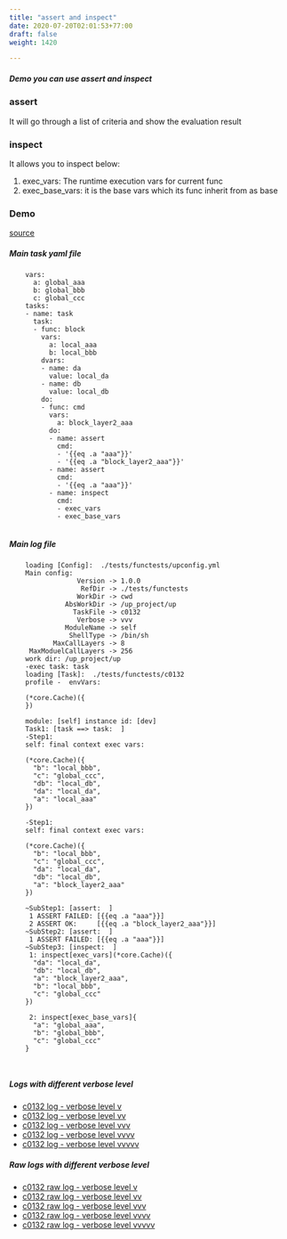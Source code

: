 ```yaml
---
title: "assert and inspect"
date: 2020-07-20T02:01:53+77:00
draft: false
weight: 1420

---
```


##### Demo you can use assert and inspect


### assert


It will go through a list of criteria and show the evaluation result











### inspect


It allows you to inspect below:

1. exec_vars: The runtime execution vars for current func
2. exec_base_vars: it is the base vars which its func inherit from as base











### Demo








[source](https://github.com/upcmd/up/blob/master/tests/functests/c0132.yml)

##### Main task yaml file
```
    vars:
      a: global_aaa
      b: global_bbb
      c: global_ccc
    tasks:
    - name: task
      task:
      - func: block
        vars:
          a: local_aaa
          b: local_bbb
        dvars:
        - name: da
          value: local_da
        - name: db
          value: local_db
        do:
        - func: cmd
          vars:
            a: block_layer2_aaa
          do:
          - name: assert
            cmd:
            - '{{eq .a "aaa"}}'
            - '{{eq .a "block_layer2_aaa"}}'
          - name: assert
            cmd:
            - '{{eq .a "aaa"}}'
          - name: inspect
            cmd:
            - exec_vars
            - exec_base_vars
    
```
##### Main log file
```
    loading [Config]:  ./tests/functests/upconfig.yml
    Main config:
                 Version -> 1.0.0
                  RefDir -> ./tests/functests
                 WorkDir -> cwd
              AbsWorkDir -> /up_project/up
                TaskFile -> c0132
                 Verbose -> vvv
              ModuleName -> self
               ShellType -> /bin/sh
           MaxCallLayers -> 8
     MaxModuelCallLayers -> 256
    work dir: /up_project/up
    -exec task: task
    loading [Task]:  ./tests/functests/c0132
    profile -  envVars:
    
    (*core.Cache)({
    })
    
    module: [self] instance id: [dev]
    Task1: [task ==> task:  ]
    -Step1:
    self: final context exec vars:
    
    (*core.Cache)({
      "b": "local_bbb",
      "c": "global_ccc",
      "db": "local_db",
      "da": "local_da",
      "a": "local_aaa"
    })
    
    -Step1:
    self: final context exec vars:
    
    (*core.Cache)({
      "b": "local_bbb",
      "c": "global_ccc",
      "da": "local_da",
      "db": "local_db",
      "a": "block_layer2_aaa"
    })
    
    ~SubStep1: [assert:  ]
     1 ASSERT FAILED: [{{eq .a "aaa"}}]
     2 ASSERT OK:     [{{eq .a "block_layer2_aaa"}}]
    ~SubStep2: [assert:  ]
     1 ASSERT FAILED: [{{eq .a "aaa"}}]
    ~SubStep3: [inspect:  ]
     1: inspect[exec_vars](*core.Cache)({
      "da": "local_da",
      "db": "local_db",
      "a": "block_layer2_aaa",
      "b": "local_bbb",
      "c": "global_ccc"
    })
    
     2: inspect[exec_base_vars]{
      "a": "global_aaa",
      "b": "global_bbb",
      "c": "global_ccc"
    }
    
    
```


##### Logs with different verbose level
* [c0132 log - verbose level v](../../logs/c0132_v)
* [c0132 log - verbose level vv](../../logs/c0132_vv)
* [c0132 log - verbose level vvv](../../logs/c0132_vvvv)
* [c0132 log - verbose level vvvv](../../logs/c0132_vvvv)
* [c0132 log - verbose level vvvvv](../../logs/c0132_vvvvv)

##### Raw logs with different verbose level
* [c0132 raw log - verbose level v](../../reflogs/c0132_v.log)
* [c0132 raw log - verbose level vv](../../reflogs/c0132_vv.log)
* [c0132 raw log - verbose level vvv](../../reflogs/c0132_vvv.log)
* [c0132 raw log - verbose level vvvv](../../reflogs/c0132_vvvv.log)
* [c0132 raw log - verbose level vvvvv](../../reflogs/c0132_vvvvv.log)







